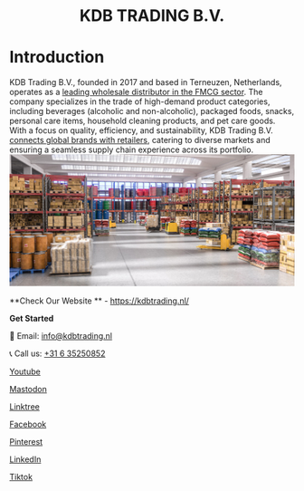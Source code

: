 <h1 align="center">KDB TRADING B.V.</h1>

# Introduction
KDB Trading B.V., founded in 2017 and based in Terneuzen, Netherlands, operates as a [leading wholesale distributor in the FMCG sector](https://kdbtrading.nl/en/). The company specializes in the trade of high-demand product categories, including beverages (alcoholic and non-alcoholic), packaged foods, snacks, personal care items, household cleaning products, and pet care goods. With a focus on quality, efficiency, and sustainability, KDB Trading B.V. [connects global brands with retailers](https://kdbtrading.nl/en/), catering to diverse markets and ensuring a seamless supply chain experience across its portfolio.
![KDB TRADING B.V.](https://github.com/kdbtrading/kdb/blob/main/fmcg_2.jpg)



**Check Our Website ** - https://kdbtrading.nl/ 


**Get Started**

📧 Email: [info@kdbtrading.nl](mailto:info@kdbtrading.nl)

📞 Call us: [+31 6 35250852](tel:31635250852)

[Youtube](https://www.youtube.com/@kdbtrading)

[Mastodon](https://mstdn.business/@kdbtrading)

[Linktree](https://linktr.ee/kdbtrading)

[Facebook](https://www.facebook.com/kdbtradingHQ)

[Pinterest](https://nl.pinterest.com/kdbtrading/)

[LinkedIn](https://Linkedin.com)

[Tiktok](https://www.tiktok.com/@kdbtrading)

